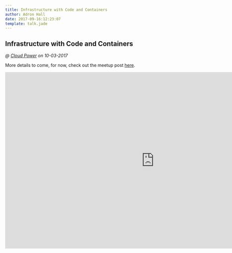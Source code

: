 ```yaml
---
title: Infrastructure with Code and Containers
author: Adron Hall
date: 2017-09-16:12:23:07
template: talk.jade
---
```

## Infrastructure with Code and Containers
*@ [Cloud Power](https://www.meetup.com/mscloud/) on 10-03-2017*

More details to come, for now, check out the meetup post [here](https://www.meetup.com/mscloud/events/243273397/).

<iframe src="https://docs.google.com/presentation/d/e/2PACX-1vRpXfRaKLe0pijh5tVy9WbqC5GYHW6o9NTQEUT76ONqjXPcALwtVy34YJdDz_6Jgpz6IxxBU7JoWLES/embed?start=false&loop=false&delayms=3000" frameborder="0" width="960" height="569" allowfullscreen="true" mozallowfullscreen="true" webkitallowfullscreen="true"></iframe>
